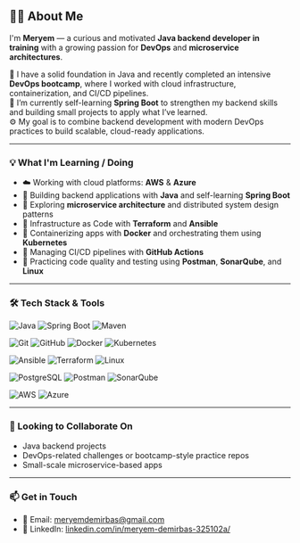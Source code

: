 ## 🙋‍♀️ About Me

I'm **Meryem** — a curious and motivated **Java backend developer in training** with a growing passion for **DevOps** and **microservice architectures**.

🎯 I have a solid foundation in Java and recently completed an intensive **DevOps bootcamp**, where I worked with cloud infrastructure, containerization, and CI/CD pipelines.  
🌱 I’m currently self-learning **Spring Boot** to strengthen my backend skills and building small projects to apply what I’ve learned.  
⚙️ My goal is to combine backend development with modern DevOps practices to build scalable, cloud-ready applications.

---

### 💡 What I'm Learning / Doing

- ☁️ Working with cloud platforms: **AWS** & **Azure**
- 🧱 Building backend applications with **Java** and self-learning **Spring Boot**
- 🧩 Exploring **microservice architecture** and distributed system design patterns
- 🔧 Infrastructure as Code with **Terraform** and **Ansible**
- 🐳 Containerizing apps with **Docker** and orchestrating them using **Kubernetes**
- 🔁 Managing CI/CD pipelines with **GitHub Actions**
- 🧪 Practicing code quality and testing using **Postman**, **SonarQube**, and **Linux**


---

### 🛠️ Tech Stack & Tools

![Java](https://img.shields.io/badge/Java-ED8B00?style=for-the-badge&logo=java&logoColor=white)
![Spring Boot](https://img.shields.io/badge/Spring_Boot-6DB33F?style=for-the-badge&logo=spring-boot&logoColor=white)
![Maven](https://img.shields.io/badge/Maven-C71A36?style=for-the-badge&logo=apache-maven&logoColor=white)

![Git](https://img.shields.io/badge/Git-F05032?style=for-the-badge&logo=git&logoColor=white)
![GitHub](https://img.shields.io/badge/GitHub-181717?style=for-the-badge&logo=github&logoColor=white)
![Docker](https://img.shields.io/badge/Docker-2496ED?style=for-the-badge&logo=docker&logoColor=white)
![Kubernetes](https://img.shields.io/badge/Kubernetes-326CE5?style=for-the-badge&logo=kubernetes&logoColor=white)

![Ansible](https://img.shields.io/badge/Ansible-000000?style=for-the-badge&logo=ansible&logoColor=white)
![Terraform](https://img.shields.io/badge/Terraform-623CE4?style=for-the-badge&logo=terraform&logoColor=white)
![Linux](https://img.shields.io/badge/Linux-FCC624?style=for-the-badge&logo=linux&logoColor=black)

![PostgreSQL](https://img.shields.io/badge/PostgreSQL-4169E1?style=for-the-badge&logo=postgresql&logoColor=white)
![Postman](https://img.shields.io/badge/Postman-FF6C37?style=for-the-badge&logo=postman&logoColor=white)
![SonarQube](https://img.shields.io/badge/SonarQube-4E9BCD?style=for-the-badge&logo=sonarqube&logoColor=white)

![AWS](https://img.shields.io/badge/AWS-%23FF9900.svg?style=for-the-badge&logo=amazon-aws&logoColor=white)
![Azure](https://img.shields.io/badge/Microsoft_Azure-0078D4?style=for-the-badge&logo=microsoft-azure&logoColor=white)

---

### 🤝 Looking to Collaborate On

- Java backend projects  
- DevOps-related challenges or bootcamp-style practice repos  
- Small-scale microservice-based apps  

---

### 📫 Get in Touch

- 📧 Email: [meryemdemirbas@gmail.com](mailto:meryemdemirbas@gmail)  
- 💼 LinkedIn: [linkedin.com/in/meryem-demirbas-325102a/](https://www.linkedin.com/in/meryem-demirbas-325102a/)
